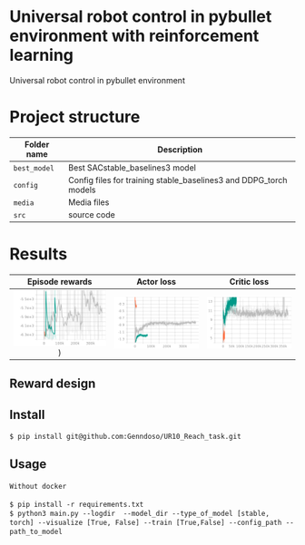 # Universal robot control in pybullet environment with reinforcement learning
Universal robot control in pybullet environment

# Project structure

|Folder name       |                     Description                                    |
|------------------|--------------------------------------------------------------------|
|`best_model`   |  Best SACstable_baselines3 model                                         |
|`config`            | Config files for training stable_baselines3 and DDPG_torch models                               |
|`media`          | Media files                |
|`src`          |  source code             |

# Results 

Episode rewards             |  Actor loss              | Critic loss
:-------------------------:|:-------------------------: | :-------------------------:
![](https://github.com/Genndoso/UR10_Reach_task/blob/main/Media/Episode_reward.png))  |  ![](https://github.com/Genndoso/UR10_Reach_task/blob/main/Media/Actor_loss.png) | ![](https://github.com/Genndoso/UR10_Reach_task/blob/main/Media/Critic_loss.png)




## Reward design


## Install
```
$ pip install git@github.com:Genndoso/UR10_Reach_task.git 

```

## Usage
```
Without docker

$ pip install -r requirements.txt
$ python3 main.py --logdir  --model_dir --type_of_model [stable, torch] --visualize [True, False] --train [True,False] --config_path --path_to_model
